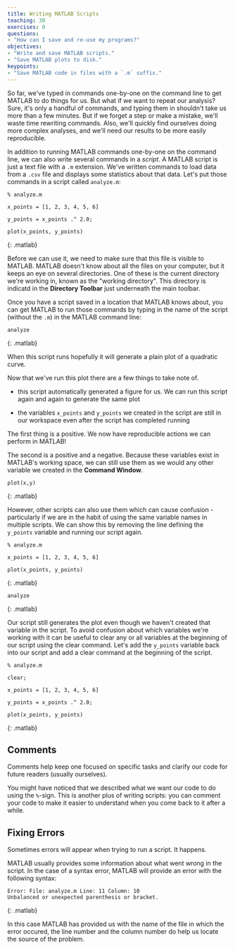 ```yaml
---
title: Writing MATLAB Scripts
teaching: 30
exercises: 0
questions:
- "How can I save and re-use my programs?"
objectives:
- "Write and save MATLAB scripts."
- "Save MATLAB plots to disk."
keypoints:
- "Save MATLAB code in files with a `.m` suffix."
---
```


So far, we've typed in commands one-by-one on the command line
to get MATLAB to do things for us. But what if we want to repeat
our analysis? Sure, it's only a handful of commands,
and typing them in shouldn't take
us more than a few minutes. But if we forget a step or make a mistake,
we'll waste time rewriting commands. Also, we'll quickly find ourselves
doing more complex analyses, and we'll need our results to
be more easily reproducible.

In addition to running MATLAB commands one-by-one on the
command line, we can
also write several commands in a _script_. A MATLAB script
is just a text file with a `.m` extension. We've written
commands to load data from a `.csv` file and
displays some statistics about that data. Let's
put those commands in a script called `analyze.m`:

~~~
% analyze.m

x_points = [1, 2, 3, 4, 5, 6]

y_points = x_points .^ 2.0;

plot(x_points, y_points)

~~~
{: .matlab}

Before we can use it, we need to make sure that this file is
visible to MATLAB. MATLAB doesn't know about all the files on your
computer, but it keeps an eye on several directories. One of these
is the current directory we're working in, known as the "working 
directory". This directory is indicatd in the **Directory Toolbar**
just underneath the main toolbar.

Once you have a script saved in a location that MATLAB knows about,
you can get MATLAB to run those commands by typing in the name
of the script (without the `.m`) in the MATLAB command line:

~~~
analyze
~~~
{: .matlab}

When this script runs hopefully it will generate a plain plot of
a quadratic curve.

Now that we've run this plot there are a few things to take note of.

  - this script automatically generated a figure for us. We can run this script again and again to generate the same plot

  - the variables `x_points` and `y_points` we created in the script are still in our workspace even after the script has completed running

The first thing is a positive. We now have reproducible actions we can perform in MATLAB!

The second is a positive and a negative. Because these variables exist in MATLAB's working space, we can still use them as we would any other variable we created in the **Command Window**.

~~~
plot(x,y)
~~~
{: .matlab}

However, other scripts can also use them which can cause confusion - particularly if we are in the habit of using the same variable names in multiple scripts. We can show this by removing the line defining the `y_points` variable and running our script again.

~~~
% analyze.m

x_points = [1, 2, 3, 4, 5, 6]

plot(x_points, y_points)

~~~
{: .matlab}

~~~
analyze
~~~
{: .matlab}

Our script still generates the plot even though we haven't created that variable in the script. To avoid confusion about which variables we're working with it can be useful to clear any or all variables at the beginning of our script using the clear command. Let's add the `y_points` variable back into our script and add a clear command at the beginning of the script.

~~~
% analyze.m

clear;

x_points = [1, 2, 3, 4, 5, 6]

y_points = x_points .^ 2.0;

plot(x_points, y_points)
~~~
{: .matlab}

## Comments

Comments help keep one focused on specific tasks and clarify
our code for future readers (usually ourselves).

You might have noticed that we described what we want
our code to do using the `%`-sign.
This is another plus of writing scripts: you can comment
your code to make it easier to understand when you come
back to it after a while.

## Fixing Errors

Sometimes errors will appear when trying to run a script. It happens.

MATLAB usually provides some information about what went wrong in the script.
In the case of a syntax error, MATLAB will provide an error with the
following syntax:

~~~
Error: File: analyze.m Line: 11 Column: 10
Unbalanced or unexpected parenthesis or bracket.
~~~
{: .matlab}

In this case MATLAB has provided us with the name of the file in which the error occured, the line number and the column number do help us locate the source of the problem. 

